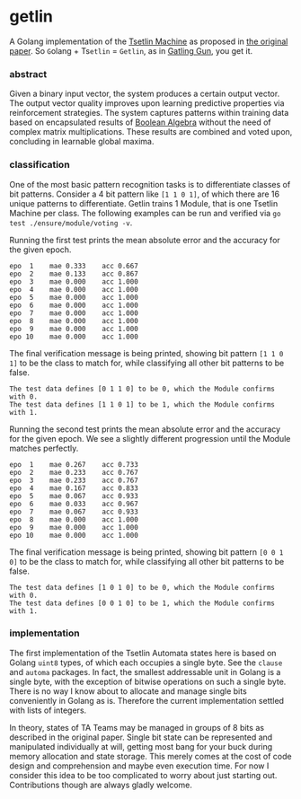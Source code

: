 # getlin

A Golang implementation of the [Tsetlin Machine] as proposed in [the original
paper]. So `G`olang + Ts`etlin` = `Getlin`, as in [Gatling Gun], you get it.

### abstract

Given a binary input vector, the system produces a certain output vector. The
output vector quality improves upon learning predictive properties via
reinforcement strategies. The system captures patterns within training data
based on encapsulated results of [Boolean Algebra] without the need of complex
matrix multiplications. These results are combined and voted upon, concluding in
learnable global maxima.

[Tsetlin Machine]: https://en.wikipedia.org/wiki/Tsetlin_machine
[the original paper]: https://arxiv.org/pdf/1804.01508.pdf
[Gatling Gun]: https://en.wikipedia.org/wiki/Gatling_gun
[Boolean Algebra]: https://en.wikipedia.org/wiki/Boolean_algebra

### classification

One of the most basic pattern recognition tasks is to differentiate classes of
bit patterns. Consider a 4 bit pattern like `[1 1 0 1]`, of which there are 16
unique patterns to differentiate. Getlin trains 1 Module, that is one Tsetlin
Machine per class. The following examples can be run and verified via `go test
./ensure/module/voting -v`.

Running the first test prints the mean absolute error and the accuracy for the
given epoch.

```
epo  1    mae 0.333    acc 0.667
epo  2    mae 0.133    acc 0.867
epo  3    mae 0.000    acc 1.000
epo  4    mae 0.000    acc 1.000
epo  5    mae 0.000    acc 1.000
epo  6    mae 0.000    acc 1.000
epo  7    mae 0.000    acc 1.000
epo  8    mae 0.000    acc 1.000
epo  9    mae 0.000    acc 1.000
epo 10    mae 0.000    acc 1.000
```

The final verification message is being printed, showing bit pattern `[1 1 0 1]`
to be the class to match for, while classifying all other bit patterns to be
false.

```
The test data defines [0 1 1 0] to be 0, which the Module confirms with 0.
The test data defines [1 1 0 1] to be 1, which the Module confirms with 1.
```

Running the second test prints the mean absolute error and the accuracy for the
given epoch. We see a slightly different progression until the Module matches
perfectly.

```
epo  1    mae 0.267    acc 0.733
epo  2    mae 0.233    acc 0.767
epo  3    mae 0.233    acc 0.767
epo  4    mae 0.167    acc 0.833
epo  5    mae 0.067    acc 0.933
epo  6    mae 0.033    acc 0.967
epo  7    mae 0.067    acc 0.933
epo  8    mae 0.000    acc 1.000
epo  9    mae 0.000    acc 1.000
epo 10    mae 0.000    acc 1.000
```

The final verification message is being printed, showing bit pattern `[0 0 1 0]`
to be the class to match for, while classifying all other bit patterns to be
false.

```
The test data defines [1 0 1 0] to be 0, which the Module confirms with 0.
The test data defines [0 0 1 0] to be 1, which the Module confirms with 1.
```

### implementation

The first implementation of the Tsetlin Automata states here is based on Golang
`uint8` types, of which each occupies a single byte. See the `clause` and
`automa` packages. In fact, the smallest addressable unit in Golang is a single
byte, with the exception of bitwise operations on such a single byte. There is
no way I know about to allocate and manage single bits conveniently in Golang as
is. Therefore the current implementation settled with lists of integers.

In theory, states of TA Teams may be managed in groups of 8 bits as described in
the original paper. Single bit state can be represented and manipulated
individually at will, getting most bang for your buck during memory allocation
and state storage. This merely comes at the cost of code design and
comprehension and maybe even execution time. For now I consider this idea to be
too complicated to worry about just starting out. Contributions though are
always gladly welcome.
